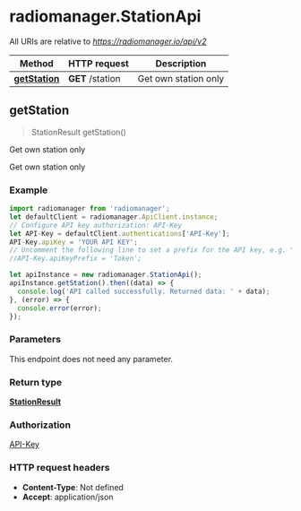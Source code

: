 # radiomanager.StationApi

All URIs are relative to *https://radiomanager.io/api/v2*

Method | HTTP request | Description
------------- | ------------- | -------------
[**getStation**](StationApi.md#getStation) | **GET** /station | Get own station only



## getStation

> StationResult getStation()

Get own station only

Get own station only

### Example

```javascript
import radiomanager from 'radiomanager';
let defaultClient = radiomanager.ApiClient.instance;
// Configure API key authorization: API-Key
let API-Key = defaultClient.authentications['API-Key'];
API-Key.apiKey = 'YOUR API KEY';
// Uncomment the following line to set a prefix for the API key, e.g. "Token" (defaults to null)
//API-Key.apiKeyPrefix = 'Token';

let apiInstance = new radiomanager.StationApi();
apiInstance.getStation().then((data) => {
  console.log('API called successfully. Returned data: ' + data);
}, (error) => {
  console.error(error);
});

```

### Parameters

This endpoint does not need any parameter.

### Return type

[**StationResult**](StationResult.md)

### Authorization

[API-Key](../README.md#API-Key)

### HTTP request headers

- **Content-Type**: Not defined
- **Accept**: application/json

